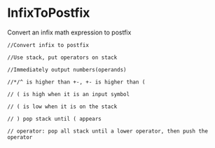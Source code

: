 # InfixToPostfix
Convert an infix math expression to postfix

	//Convert infix to postfix

	//Use stack, put operators on stack

	//Immediately output numbers(operands)

	//*/^ is higher than +-, +- is higher than (

	// ( is high when it is an input symbol

	// ( is low when it is on the stack

	// ) pop stack until ( appears

	// operator: pop all stack until a lower operator, then push the operator
